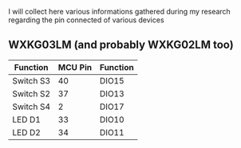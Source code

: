 I will collect here various informations gathered during my research regarding the pin connected of various devices

## WXKG03LM (and probably WXKG02LM too)

| Function  | MCU Pin | Function |
| --------- | ------- | -------- |
| Switch S3 | 40      | DIO15    |
| Switch S2 | 37      | DIO13    |
| Switch S4 | 2       | DIO17    |
| LED D1    | 33      | DIO10    |
| LED D2    | 34      | DIO11    |
